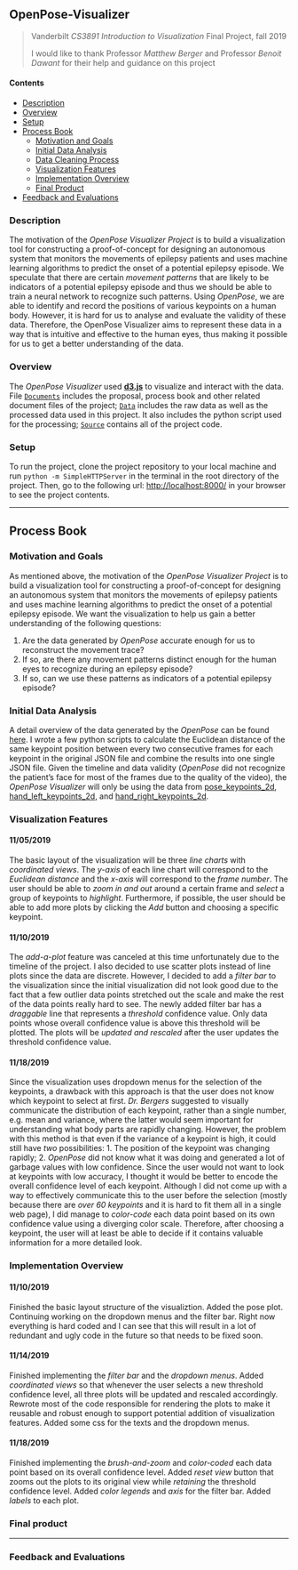 ## OpenPose-Visualizer
> Vanderbilt *CS3891* *Introduction to Visualization* Final Project, fall 2019
> 
> I would like to thank Professor *Matthew Berger* and Professor *Benoit Dawant* for their help and guidance on this project
> 

#### Contents
- [Description](#description)
- [Overview](#overview)
- [Setup](#setup)
- [Process Book](#process-book)
    - [Motivation and Goals](#motivation-and-goals)
    - [Initial Data Analysis](#initial-data-analysis)
    - [Data Cleaning Process](#data-cleaning-process)
    - [Visualization Features](#visualization-features)
    - [Implementation Overview](#implementation-overview)
    - [Final Product](#final-product)
- [Feedback and Evaluations](#feedback-and-evaluations)

### Description
The motivation of the *OpenPose Visualizer Project* is to build a visualization tool for constructing a proof-of-concept for designing an autonomous system that monitors the movements of epilepsy patients and uses machine learning algorithms to predict the onset of a potential epilepsy episode. We speculate that there are certain *movement patterns* that are likely to be indicators of a potential epilepsy episode and thus we should be able to train a neural network to recognize such patterns.
Using *OpenPose*, we are able to identify and record the positions of various keypoints on a human body. However, it is hard for us to analyse and evaluate the validity of these data. Therefore, the OpenPose Visualizer aims to represent these data in a way that is intuitive and effective to the human eyes, thus making it possible for us to get a better understanding of the data.

### Overview
The *OpenPose Visualizer* used **[d3.js](https://d3js.org/)** to visualize and interact with the data.
File [`Documents`](/Documents) includes the proposal, process book and other related document files of the project; [`Data`](/Data) includes the raw data as well as the processed data used in this project. It also includes the python script used for the processing; [`Source`](/Source) contains all of the project code.


### Setup
To run the project, clone the project repository to your local machine and run `python -m SimpleHTTPServer` in the terminal in the root directory of the project. Then, go to the following url: [http://localhost:8000/](http://localhost:8000/) in your browser to see the project contents.

---

## Process Book

### Motivation and Goals
As mentioned above, the motivation of the *OpenPose Visualizer Project* is to build a visualization tool for constructing a proof-of-concept for designing an autonomous system that monitors the movements of epilepsy patients and uses machine learning algorithms to predict the onset of a potential epilepsy episode. We want the visualization to help us gain a better understanding of the following questions:
1. Are the data generated by *OpenPose* accurate enough for us to reconstruct the movement trace?
2. If so, are there any movement patterns distinct enough for the human eyes to recognize during an epilepsy episode?
3. If so, can we use these patterns as indicators of a potential epilepsy episode?

### Initial Data Analysis
A detail overview of the data generated by the *OpenPose* can be found [here](https://github.com/CMU-Perceptual-Computing-Lab/openpose/blob/master/doc/output.md). I wrote a few python scripts to calculate the Euclidean distance of the same keypoint position between every two consecutive frames for each keypoint in the original JSON file and combine the results into one single JSON file. Given the timeline and data validity (*OpenPose* did not recognize the patient’s face for most of the frames due to the quality of the video), the *OpenPose Visualizer* will only be using the data from [pose_keypoints_2d](/Data/EMU_Processed/pose_keypoints_2d.json), [hand_left_keypoints_2d](/Data/EMU_Processed/hand_left_keypoints_2d.json), and [hand_right_keypoints_2d](/Data/EMU_Processed/hand_right_keypoints_2d.json).

### Visualization Features
#### 11/05/2019
The basic layout of the visualization will be three *line charts* with *coordinated views*. The *y-axis* of each line chart will correspond to the *Euclidean distance* and the *x-axis* will correspond to the *frame number*. The user should be able to *zoom in and out* around a certain frame and *select* a group of keypoints to *highlight*. Furthermore, if possible, the user should be able to add more plots by clicking the *Add* button and choosing a specific keypoint. 

#### 11/10/2019
The *add-a-plot* feature was canceled at this time unfortunately due to the timeline of the project. I also decided to use scatter plots instead of line plots since the data are discrete. However, I decided to add a *filter bar* to the visualization since the initial visualization did not look good due to the fact that a few outlier data points stretched out the scale and make the rest of the data points really hard to see. The newly added filter bar has a *draggable* line that represents a *threshold* confidence value. Only data points whose overall confidence value is above this threshold will be plotted. The plots will be *updated and rescaled* after the user updates the threshold confidence value.

#### 11/18/2019
Since the visualization uses dropdown menus for the selection of the keypoints, a drawback with this approach is that the user does not know which keypoint to select at first. *Dr. Bergers* suggested to visually communicate the distribution of each keypoint, rather than a single number, e.g. mean and variance, where the latter would seem important for understanding what body parts are rapidly changing. However, the problem with this method is that even if the variance of a keypoint is high, it could still have *two* possibilities: 1. The position of the keypoint was changing rapidly; 2. *OpenPose* did not know what it was doing and generated a lot of garbage values with low confidence. Since the user would not want to look at keypoints with low accuracy, I thought it would be better to encode the overall confidence level of each keypoint. Although I did not come up with a way to effectively communicate this to the user before the selection (mostly because there are *over 60 keypoints* and it is hard to fit them all in a single web page), I did manage to *color-code* each data point based on its own confidence value using a diverging color scale. Therefore, after choosing a keypoint, the user will at least be able to decide if it contains valuable information for a more detailed look.

### Implementation Overview
#### 11/10/2019
Finished the basic layout structure of the visualiztion. Added the pose plot. Continuing working on the dropdown menus and the filter bar. Right now everything is hard coded and I can see that this will result in a lot of redundant and ugly code in the future so that needs to be fixed soon.

#### 11/14/2019
Finished implementing the *filter bar* and the *dropdown menus*. Added *coordinated views* so that whenever the user selects a new threshold confidence level, all three plots will be updated and rescaled accordingly. Rewrote most of the code responsible for rendering the plots to make it reusable and robust enough to support potential addition of visualization features. Added some css for the texts and the dropdown menus.

#### 11/18/2019
Finished implementing the *brush-and-zoom* and *color-coded* each data point based on its overall confidence level. Added *reset view* button that zooms out the plots to its original view while *retaining* the threshold confidence level. Added *color legends* and *axis* for the filter bar. Added *labels* to each plot.

### Final product

---

### Feedback and Evaluations

